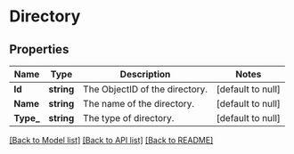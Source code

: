 # Directory

## Properties
Name | Type | Description | Notes
------------ | ------------- | ------------- | -------------
**Id** | **string** | The ObjectID of the directory. | [default to null]
**Name** | **string** | The name of the directory. | [default to null]
**Type_** | **string** | The type of directory. | [default to null]

[[Back to Model list]](../README.md#documentation-for-models) [[Back to API list]](../README.md#documentation-for-api-endpoints) [[Back to README]](../README.md)


